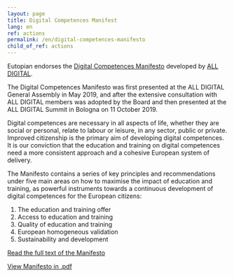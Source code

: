 ```yaml
---
layout: page
title: Digital Competences Manifest
lang: en
ref: actions
permalink: /en/digital-competences-manifesto
child_of_ref: actions
---
```


Eutopian endorses the [Digital Competences Manifesto](https://all-digital.org/manifesto/) developed by [ALL DIGITAL](https://all-digital.org/).

The Digital Competences Manifesto was first presented at the ALL DIGITAL General Assembly in May 2019, and after the extensive consultation with ALL DIGITAL members was adopted by the Board and then presented at the ALL DIGITAL Summit in Bologna on 11 October 2019.

Digital competences are necessary in all aspects of life, whether they are social or personal, relate to labour or leisure, in any sector, public or private. Improved citizenship is the primary aim of developing digital competences. It is our conviction that the education and training on digital competences need a more consistent approach and a cohesive European system of delivery.

The Manifesto contains a series of key principles and recommendations under five main areas on how to maximise the impact of education and training, as powerful instruments towards a continuous development of digital competences for the European citizens:

1. The education and training offer
2. Access to education and training
3. Quality of education and training
4. European homogeneous validation
5. Sustainability and development

[Read the full text of the Manifesto](https://all-digital.org/digital-competences-manifesto/)

[View Manifesto in .pdf](https://all-digital.org/wp-content/uploads/2019/11/Manifesto_online-viewing.pdf)
